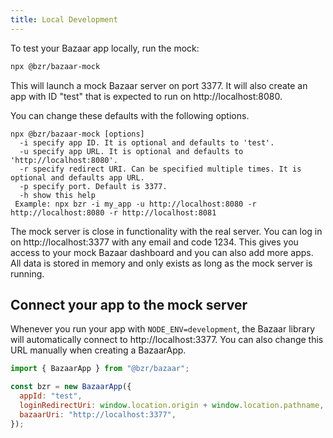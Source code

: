 ```yaml
---
title: Local Development
---
```


To test your Bazaar app locally, run the mock:

```bash
npx @bzr/bazaar-mock
```

This will launch a mock Bazaar server on port 3377. It will also create an app with ID "test" that is expected to run on http://localhost:8080.

You can change these defaults with the following options.

```
npx @bzr/bazaar-mock [options]
  -i specify app ID. It is optional and defaults to 'test'.
  -u specify app URL. It is optional and defaults to 'http://localhost:8080'.
  -r specify redirect URI. Can be specified multiple times. It is optional and defaults app URL.
  -p specify port. Default is 3377.
  -h show this help
 Example: npx bzr -i my_app -u http://localhost:8080 -r http://localhost:8080 -r http://localhost:8081
```

The mock server is close in functionality with the real server. You can log in on http://localhost:3377 with any email and code 1234. This gives you access to your mock Bazaar dashboard and you can also add more apps. All data is stored in memory and only exists as long as the mock server is running.

## Connect your app to the mock server

Whenever you run your app with `NODE_ENV=development`, the Bazaar library will automatically connect to http://localhost:3377. You can also change this URL manually when creating a BazaarApp.

```js
import { BazaarApp } from "@bzr/bazaar";

const bzr = new BazaarApp({
  appId: "test",
  loginRedirectUri: window.location.origin + window.location.pathname,
  bazaarUri: "http://localhost:3377",
});
```
